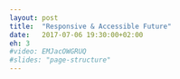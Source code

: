 ```yaml
---
layout: post
title:  "Responsive & Accessible Future"
date:   2017-07-06 19:30:00+02:00
eh: 3
#video: EMJacOWGRUQ
#slides: "page-structure"
---
```

